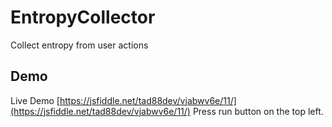 # EntropyCollector
Collect entropy from user actions

## Demo
Live Demo [https://jsfiddle.net/tad88dev/vjabwv6e/11/](https://jsfiddle.net/tad88dev/vjabwv6e/11/)
Press run button on the top left.